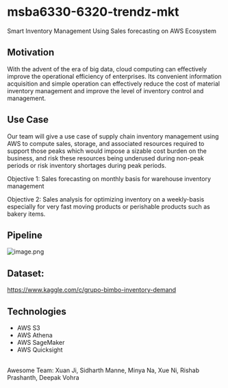 # msba6330-6320-trendz-mkt

Smart Inventory Management Using Sales forecasting on AWS Ecosystem


## Motivation
With the advent of the era of big data, cloud computing can effectively improve the operational efficiency of enterprises. Its convenient information acquisition and simple operation can effectively reduce the cost of material inventory management and improve the level of inventory control and management. 

## Use Case
Our team will give a use case of supply chain inventory management using AWS to compute sales, storage, and associated resources required to support those peaks which would impose a sizable cost burden on the business, and risk these resources being underused during non-peak periods or risk inventory shortages during peak periods.

Objective 1: Sales forecasting on monthly basis for warehouse inventory management

Objective 2: Sales analysis for optimizing inventory on a weekly-basis especially for very fast moving products or perishable products such as bakery items. 

## Pipeline
![image.png](https://i.loli.net/2019/12/11/oG51NPIqg89MVbf.png)



## Dataset:
https://www.kaggle.com/c/grupo-bimbo-inventory-demand

## Technologies
- AWS S3
- AWS Athena
- AWS SageMaker
- AWS Quicksight

<br>
Awesome Team:  
Xuan Ji, Sidharth Manne, Minya Na, Xue Ni, Rishab Prashanth, Deepak Vohra


